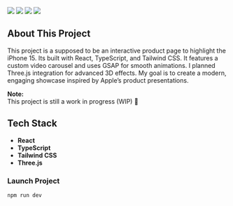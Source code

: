 
  <a href="#" target="_blank"><img src="https://img.shields.io/badge/React-20232A?style=for-the-badge&logo=react&logoColor=61DAFB" /></a>
  <a href="#" target="_blank"><img src="https://img.shields.io/badge/TypeScript-007ACC?style=for-the-badge&logo=typescript&logoColor=white" /></a>
  <a href="#" target="_blank"><img src="https://img.shields.io/badge/Tailwind_CSS-38B2AC?style=for-the-badge&logo=tailwind-css&logoColor=white" /></a>
  <a href="#" target="_blank"><img src="https://img.shields.io/badge/ThreeJs-black?style=for-the-badge&logo=three.js&logoColor=white" /></a>

## About This Project  
This project is a supposed to be an interactive product page to highlight the iPhone 15. Its built with  React, TypeScript, and Tailwind CSS.  It features a custom video carousel and uses GSAP for smooth animations.
I planned Three.js integration for advanced 3D effects. My goal is to create a modern, engaging showcase inspired by Apple’s product presentations.

**Note:**  
This project is still a work in progress (WIP) 🚀  

## Tech Stack  
- **React**
- **TypeScript**
- **Tailwind CSS**
- **Three.js** 


### Launch Project

```sh
npm run dev
```
